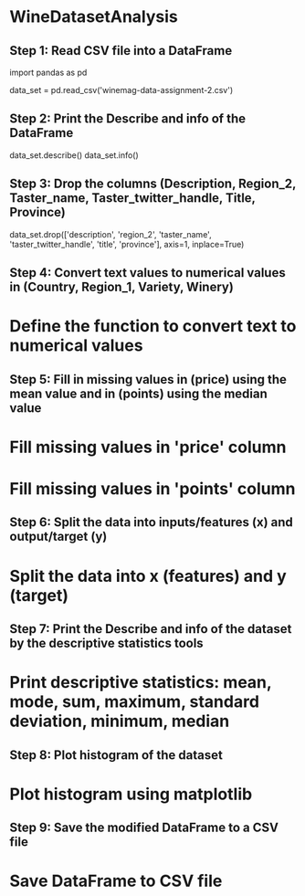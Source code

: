 # WineDatasetAnalysis


## Step 1: Read CSV file into a DataFrame
import pandas as pd

data_set = pd.read_csv('winemag-data-assignment-2.csv')

## Step 2: Print the Describe and info of the DataFrame
data_set.describe()
data_set.info()

## Step 3: Drop the columns (Description, Region_2, Taster_name, Taster_twitter_handle, Title, Province)
data_set.drop(['description', 'region_2', 'taster_name', 'taster_twitter_handle', 'title', 'province'], axis=1, inplace=True)

## Step 4: Convert text values to numerical values in (Country, Region_1, Variety, Winery)
# Define the function to convert text to numerical values

## Step 5: Fill in missing values in (price) using the mean value and in (points) using the median value
# Fill missing values in 'price' column
# Fill missing values in 'points' column

## Step 6: Split the data into inputs/features (x) and output/target (y)
# Split the data into x (features) and y (target)

## Step 7: Print the Describe and info of the dataset by the descriptive statistics tools
# Print descriptive statistics: mean, mode, sum, maximum, standard deviation, minimum, median

## Step 8: Plot histogram of the dataset
# Plot histogram using matplotlib

## Step 9: Save the modified DataFrame to a CSV file
# Save DataFrame to CSV file

